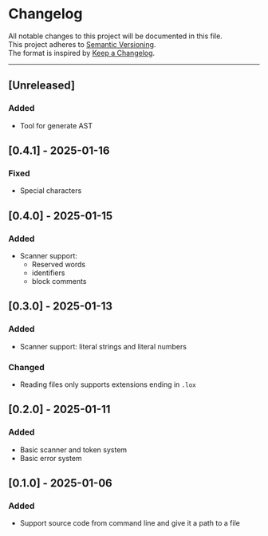 # Changelog

All notable changes to this project will be documented in this file.  
This project adheres to [Semantic Versioning](https://semver.org).  
The format is inspired by [Keep a Changelog](https://keepachangelog.com).

---

## [Unreleased]

### Added

- Tool for generate AST

## [0.4.1] - 2025-01-16

### Fixed

- Special characters

## [0.4.0] - 2025-01-15

### Added

- Scanner support: 
  * Reserved words 
  * identifiers 
  * block comments

## [0.3.0] - 2025-01-13

### Added 

- Scanner support: literal strings and literal numbers

### Changed

- Reading files only supports extensions ending in `.lox` 

## [0.2.0] - 2025-01-11

### Added

- Basic scanner and token system
- Basic error system

##  [0.1.0] - 2025-01-06

### Added

- Support source code from command line and give it a path to a file